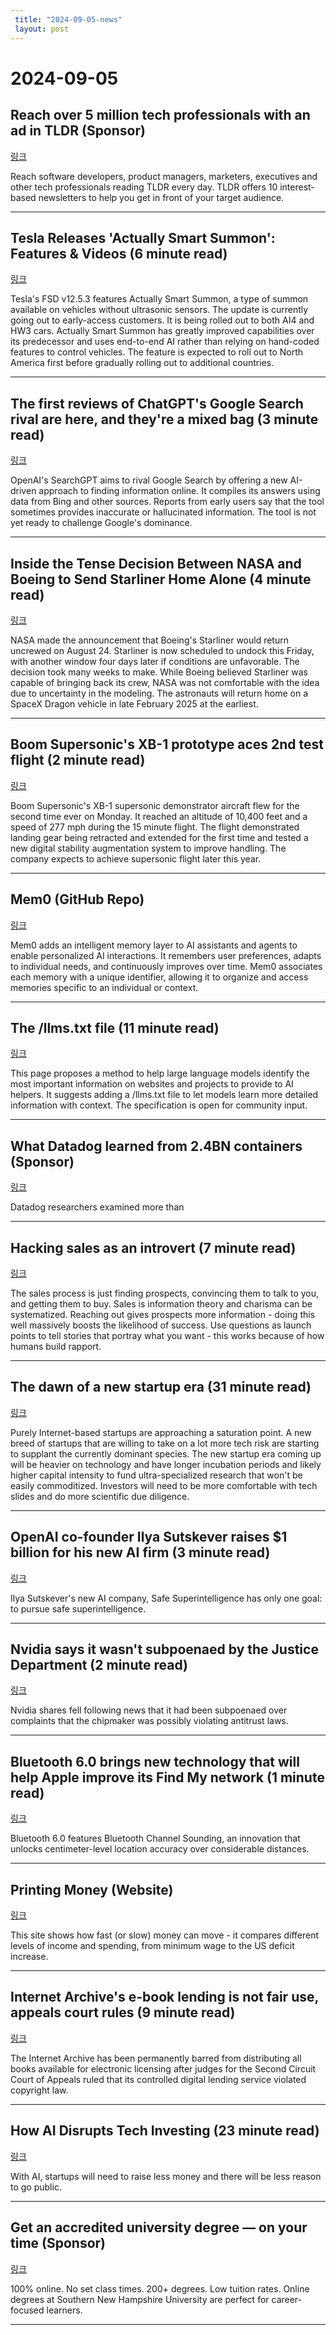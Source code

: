 ```yaml
---
 title: "2024-09-05-news"
 layout: post
---
```

<h1>2024-09-05</h1><h2>Reach over 5 million tech professionals with an ad in TLDR (Sponsor)</h2><p><a href="https://advertise.tldr.tech/?utm_source=tldr&amp;utm_medium=newsletter&amp;utm_campaign=primary09052024">링크</a>  </p><p>Reach software developers, product managers, marketers, executives and other tech professionals reading TLDR every day. TLDR offers 10 interest-based newsletters to help you get in front of your target audience.  </p><hr /><h2>Tesla Releases 'Actually Smart Summon': Features &amp; Videos (6 minute read)</h2><p><a href="https://www.notateslaapp.com/news/2232/tesla-releases-actually-smart-summon-features-videos?utm_source=tldrnewsletter">링크</a>  </p><p>Tesla's FSD v12.5.3 features Actually Smart Summon, a type of summon available on vehicles without ultrasonic sensors. The update is currently going out to early-access customers. It is being rolled out to both AI4 and HW3 cars. Actually Smart Summon has greatly improved capabilities over its predecessor and uses end-to-end AI rather than relying on hand-coded features to control vehicles. The feature is expected to roll out to North America first before gradually rolling out to additional countries. </p><hr /><h2>The first reviews of ChatGPT's Google Search rival are here, and they're a mixed bag (3 minute read)</h2><p><a href="https://www.androidauthority.com/searchgpt-first-reactions-3478389/?utm_source=tldrnewsletter">링크</a>  </p><p>OpenAI's SearchGPT aims to rival Google Search by offering a new AI-driven approach to finding information online. It compiles its answers using data from Bing and other sources. Reports from early users say that the tool sometimes provides inaccurate or hallucinated information. The tool is not yet ready to challenge Google's dominance. </p><hr /><h2>Inside the Tense Decision Between NASA and Boeing to Send Starliner Home Alone (4 minute read)</h2><p><a href="https://www.inverse.com/science/inside-tension-between-nasa-boeing-over-starliners-return?utm_source=tldrnewsletter">링크</a>  </p><p>NASA made the announcement that Boeing's Starliner would return uncrewed on August 24. Starliner is now scheduled to undock this Friday, with another window four days later if conditions are unfavorable. The decision took many weeks to make. While Boeing believed Starliner was capable of bringing back its crew, NASA was not comfortable with the idea due to uncertainty in the modeling. The astronauts will return home on a SpaceX Dragon vehicle in late February 2025 at the earliest. </p><hr /><h2>Boom Supersonic's XB-1 prototype aces 2nd test flight (2 minute read)</h2><p><a href="https://www.space.com/boom-supersonic-xb-1-second-test-flight-photos?utm_source=tldrnewsletter">링크</a>  </p><p>Boom Supersonic's XB-1 supersonic demonstrator aircraft flew for the second time ever on Monday. It reached an altitude of 10,400 feet and a speed of 277 mph during the 15 minute flight. The flight demonstrated landing gear being retracted and extended for the first time and tested a new digital stability augmentation system to improve handling. The company expects to achieve supersonic flight later this year. </p><hr /><h2>Mem0 (GitHub Repo)</h2><p><a href="https://github.com/mem0ai/mem0?utm_source=tldrnewsletter">링크</a>  </p><p>Mem0 adds an intelligent memory layer to AI assistants and agents to enable personalized AI interactions. It remembers user preferences, adapts to individual needs, and continuously improves over time. Mem0 associates each memory with a unique identifier, allowing it to organize and access memories specific to an individual or context. </p><hr /><h2>The /llms.txt file (11 minute read)</h2><p><a href="https://llmstxt.org/?utm_source=tldrnewsletter">링크</a>  </p><p>This page proposes a method to help large language models identify the most important information on websites and projects to provide to AI helpers. It suggests adding a /llms.txt file to let models learn more detailed information with context. The specification is open for community input. </p><hr /><h2>What Datadog learned from 2.4BN containers (Sponsor)</h2><p><a href="https://www.datadoghq.com/resources/container-report-2023/?utm_source=tldrnewsletter&amp;utm_medium=newsletter&amp;utm_campaign=dg-infra-ww-container-report-23-tldr">링크</a>  </p><p>Datadog researchers examined more than  </p><hr /><h2>Hacking sales as an introvert (7 minute read)</h2><p><a href="https://shwin.co/blog/hacking-sales-as-an-introvert?utm_source=tldrnewsletter">링크</a>  </p><p>The sales process is just finding prospects, convincing them to talk to you, and getting them to buy. Sales is information theory and charisma can be systematized. Reaching out gives prospects more information - doing this well massively boosts the likelihood of success. Use questions as launch points to tell stories that portray what you want - this works because of how humans build rapport. </p><hr /><h2>The dawn of a new startup era (31 minute read)</h2><p><a href="https://giansegato.com/essays/dawn-new-startup-era?utm_source=tldrnewsletter">링크</a>  </p><p>Purely Internet-based startups are approaching a saturation point. A new breed of startups that are willing to take on a lot more tech risk are starting to supplant the currently dominant species. The new startup era coming up will be heavier on technology and have longer incubation periods and likely higher capital intensity to fund ultra-specialized research that won't be easily commoditized. Investors will need to be more comfortable with tech slides and do more scientific due diligence. </p><hr /><h2>OpenAI co-founder Ilya Sutskever raises $1 billion for his new AI firm (3 minute read)</h2><p><a href="https://www.cnbc.com/2024/09/04/openai-co-founder-ilya-sutskever-raises-1-billion-for-his-new-ai-firm.html?utm_source=tldrnewsletter">링크</a>  </p><p>Ilya Sutskever's new AI company, Safe Superintelligence has only one goal: to pursue safe superintelligence. </p><hr /><h2>Nvidia says it wasn't subpoenaed by the Justice Department (2 minute read)</h2><p><a href="https://qz.com/nvidia-says-not-subpoenaed-justice-department-antitrust-1851640153?utm_source=tldrnewsletter">링크</a>  </p><p>Nvidia shares fell following news that it had been subpoenaed over complaints that the chipmaker was possibly violating antitrust laws. </p><hr /><h2>Bluetooth 6.0 brings new technology that will help Apple improve its Find My network (1 minute read)</h2><p><a href="https://9to5mac.com/2024/09/04/bluetooth-6-0-apple-find-my/?utm_source=tldrnewsletter">링크</a>  </p><p>Bluetooth 6.0 features Bluetooth Channel Sounding, an innovation that unlocks centimeter-level location accuracy over considerable distances. </p><hr /><h2>Printing Money (Website)</h2><p><a href="https://neal.fun/printing-money/?utm_source=tldrnewsletter">링크</a>  </p><p>This site shows how fast (or slow) money can move - it compares different levels of income and spending, from minimum wage to the US deficit increase. </p><hr /><h2>Internet Archive's e-book lending is not fair use, appeals court rules (9 minute read)</h2><p><a href="https://arstechnica.com/tech-policy/2024/09/internet-archives-e-book-lending-is-not-fair-use-appeals-court-rules/?utm_source=tldrnewsletter">링크</a>  </p><p>The Internet Archive has been permanently barred from distributing all books available for electronic licensing after judges for the Second Circuit Court of Appeals ruled that its controlled digital lending service violated copyright law. </p><hr /><h2>How AI Disrupts Tech Investing (23 minute read)</h2><p><a href="https://unchartedterritories.tomaspueyo.com/p/how-ai-disrupts-tech-investing?utm_source=tldrnewsletter">링크</a>  </p><p>With AI, startups will need to raise less money and there will be less reason to go public. </p><hr /><h2>Get an accredited university degree — on your time (Sponsor)</h2><p><a href="https://degrees.snhu.edu/?utm_source=TLDR&amp;utm_medium=PPL&amp;utm_campaign=PROS_Email&amp;utm_content=TLDR-Gen&amp;snhu_segment=OL">링크</a>  </p><p>100% online. No set class times. 200+ degrees. Low tuition rates. Online degrees at Southern New Hampshire University are perfect for career-focused learners.  </p><hr />